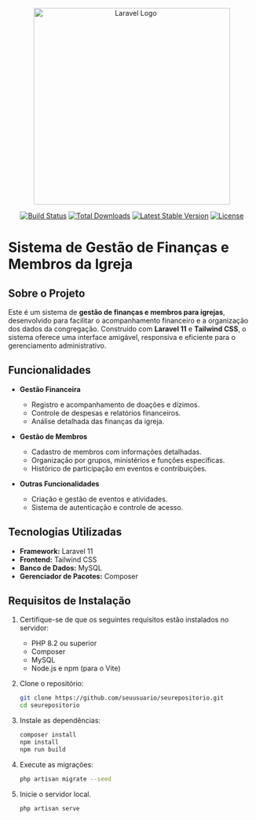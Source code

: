<p align="center"><a href="https://laravel.com" target="_blank"><img src="https://raw.githubusercontent.com/laravel/art/master/logo-lockup/5%20SVG/2%20CMYK/1%20Full%20Color/laravel-logolockup-cmyk-red.svg" width="400" alt="Laravel Logo"></a></p>

<p align="center">
<a href="https://github.com/laravel/framework/actions"><img src="https://github.com/laravel/framework/workflows/tests/badge.svg" alt="Build Status"></a>
<a href="https://packagist.org/packages/laravel/framework"><img src="https://img.shields.io/packagist/dt/laravel/framework" alt="Total Downloads"></a>
<a href="https://packagist.org/packages/laravel/framework"><img src="https://img.shields.io/packagist/v/laravel/framework" alt="Latest Stable Version"></a>
<a href="https://packagist.org/packages/laravel/framework"><img src="https://img.shields.io/packagist/l/laravel/framework" alt="License"></a>
</p>

# Sistema de Gestão de Finanças e Membros da Igreja

## Sobre o Projeto

Este é um sistema de **gestão de finanças e membros para igrejas**, desenvolvido para facilitar o acompanhamento financeiro e a organização dos dados da congregação. Construído com **Laravel 11** e **Tailwind CSS**, o sistema oferece uma interface amigável, responsiva e eficiente para o gerenciamento administrativo.

## Funcionalidades

- **Gestão Financeira**  
  - Registro e acompanhamento de doações e dízimos.  
  - Controle de despesas e relatórios financeiros.  
  - Análise detalhada das finanças da igreja.  

- **Gestão de Membros**  
  - Cadastro de membros com informações detalhadas.  
  - Organização por grupos, ministérios e funções específicas.  
  - Histórico de participação em eventos e contribuições.  

- **Outras Funcionalidades**  
  - Criação e gestão de eventos e atividades.  
  - Sistema de autenticação e controle de acesso.  

## Tecnologias Utilizadas

- **Framework:** Laravel 11  
- **Frontend:** Tailwind CSS  
- **Banco de Dados:** MySQL  
- **Gerenciador de Pacotes:** Composer  

## Requisitos de Instalação

1. Certifique-se de que os seguintes requisitos estão instalados no servidor:  
   - PHP 8.2 ou superior  
   - Composer  
   - MySQL  
   - Node.js e npm (para o Vite)  

2. Clone o repositório:  
   ```bash
   git clone https://github.com/seuusuario/seurepositorio.git
   cd seurepositorio

3. Instale as dependências:  
   ```bash
   composer install
   npm install
   npm run build

5. Execute as migrações:
   ```bash
   php artisan migrate --seed

6. Inicie o servidor local.
   ```bash
   php artisan serve

